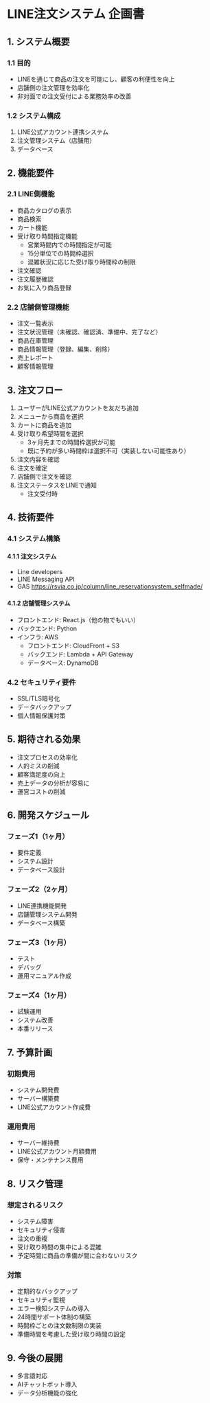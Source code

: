 # LINE注文システム 企画書

## 1. システム概要

### 1.1 目的
- LINEを通じて商品の注文を可能にし、顧客の利便性を向上
- 店舗側の注文管理を効率化
- 非対面での注文受付による業務効率の改善

### 1.2 システム構成
1. LINE公式アカウント連携システム
2. 注文管理システム（店舗用）
3. データベース

## 2. 機能要件

### 2.1 LINE側機能
- 商品カタログの表示
- 商品検索
- カート機能
- 受け取り時間指定機能
  - 営業時間内での時間指定が可能
  - 15分単位での時間枠選択
  - 混雑状況に応じた受け取り時間枠の制限
- 注文確認
- 注文履歴確認
- お気に入り商品登録

### 2.2 店舗側管理機能
- 注文一覧表示
- 注文状況管理（未確認、確認済、準備中、完了など）
- 商品在庫管理
- 商品情報管理（登録、編集、削除）
- 売上レポート
- 顧客情報管理

## 3. 注文フロー

1. ユーザーがLINE公式アカウントを友だち追加
2. メニューから商品を選択
3. カートに商品を追加
4. 受け取り希望時間を選択
   - 3ヶ月先までの時間枠選択が可能
   - 既に予約が多い時間枠は選択不可（実装しない可能性あり）
5. 注文内容を確認
6. 注文を確定
7. 店舗側で注文を確認
8. 注文ステータスをLINEで通知
   - 注文受付時

## 4. 技術要件

### 4.1 システム構築

#### 4.1.1 注文システム
- Line developers
- LINE Messaging API
- GAS
https://rsvia.co.jp/column/line_reservationsystem_selfmade/

#### 4.1.2 店舗管理システム
- フロントエンド: React.js（他の物でもいい）
- バックエンド: Python
- インフラ: AWS
  - フロントエンド: CloudFront + S3
  - バックエンド: Lambda + API Gateway
  - データベース: DynamoDB

### 4.2 セキュリティ要件
- SSL/TLS暗号化
- データバックアップ
- 個人情報保護対策

## 5. 期待される効果

- 注文プロセスの効率化
- 人的ミスの削減
- 顧客満足度の向上
- 売上データの分析が容易に
- 運営コストの削減

## 6. 開発スケジュール

### フェーズ1（1ヶ月）
- 要件定義
- システム設計
- データベース設計

### フェーズ2（2ヶ月）
- LINE連携機能開発
- 店舗管理システム開発
- データベース構築

### フェーズ3（1ヶ月）
- テスト
- デバッグ
- 運用マニュアル作成

### フェーズ4（1ヶ月）
- 試験運用
- システム改善
- 本番リリース

## 7. 予算計画

### 初期費用
- システム開発費
- サーバー構築費
- LINE公式アカウント作成費

### 運用費用
- サーバー維持費
- LINE公式アカウント月額費用
- 保守・メンテナンス費用

## 8. リスク管理

### 想定されるリスク
- システム障害
- セキュリティ侵害
- 注文の重複
- 受け取り時間の集中による混雑
- 予定時間に商品の準備が間に合わないリスク

### 対策
- 定期的なバックアップ
- セキュリティ監視
- エラー検知システムの導入
- 24時間サポート体制の構築
- 時間枠ごとの注文数制限の実装
- 準備時間を考慮した受け取り時間の設定

## 9. 今後の展開

- 多言語対応
- AIチャットボット導入
- データ分析機能の強化
